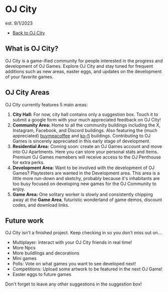 # OJ City 
est. 9/1/2023
- [Back to OJ City](https://ojgames.github.io/)
## What is OJ City?
OJ City is a game-ified community for people interested in the progress and development of OJ Games. Explore OJ City and stay tuned for frequent additions such as new areas, easter eggs, and updates on the development of your favorite games.

## OJ City Areas
OJ City currently features 5 main areas:
1. **City Hall:** For now, city hall contains only a suggestion box. Touch it to submit a google form with your much appreciated feedback on OJ City!
2. **Community Area:** Home to all the community buildings including the X, Instagram, Facebook, and Discord buildings. Also featuring the (much appreciated) [buymeacoffee](https://www.buymeacoffee.com/john9francis) and [ko-fi](https://ko-fi.com/john9francis) buildings. Contributing to OJ Games is sincerely appreciated in this early stage of development.
3. **Residential Area:** Coming soon: create an OJ Games account and move into OJ Apartments. Here you can store your personal stats and items. Premium OJ Games memebers will receive access to the OJ Penthouse for extra perks.
4. **Development Area:** Want to be involved with the development of OJ Games? Playtesters are wanted in the Development area. This area is a little more run-down and sketchy, probably because it's inhabitants are too busy focused on developing new games for the OJ Community to enjoy.
5. **Game Area:** One solitary worker is slowly and consistently chipping away at the **Game Area**, futuristic wonderland of game demos, discount codes, and download links.

## Future work
OJ City isn't a finished project. Keep checking in so you don't miss out on...
- Multiplayer: Interact with your OJ City friends in real time!
- More Npcs
- More buildlings and decorations
- Mini games
- Polls: Vote on what games you want to see developed next!
- Competitions: Upload some artwork to be featured in the next OJ Game!
- Easter eggs to future games

Don't forget to leave any other suggestions in the suggestion box!
